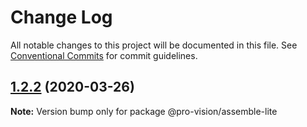 # Change Log

All notable changes to this project will be documented in this file.
See [Conventional Commits](https://conventionalcommits.org) for commit guidelines.

## [1.2.2](https://github.com/pro-vision/fe-tools/compare/@pro-vision/assemble-lite@1.2.1...@pro-vision/assemble-lite@1.2.2) (2020-03-26)

**Note:** Version bump only for package @pro-vision/assemble-lite
